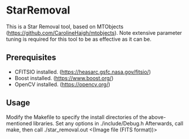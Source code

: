 # StarRemoval

This is a Star Removal tool, based on MTObjects (https://github.com/CarolineHaigh/mtobjects).
Note extensive parameter tuning is required for this tool to be as effective as it can be.

## Prerequisites
- CFITSIO installed. (https://heasarc.gsfc.nasa.gov/fitsio/)
- Boost installed. (https://www.boost.org/)
- OpenCV installed. (https://opencv.org/)

## Usage
Modify the Makefile to specify the install directories of the above-mentioned libraries.
Set any options in ./include/Debug.h
Afterwards, call make, then call ./star_removal.out <(Image file (FITS format))>

